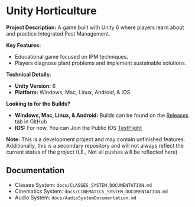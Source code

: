 # Unity Horticulture

**Project Description:** A game built with Unity 6 where players learn about and practice Integrated Pest Management.

**Key Features:**

*   Educational game focused on IPM techniques.
*   Players diagnose plant problems and implement sustainable solutions.

**Technical Details:**

*   **Unity Version:** 6
*   **Platform:** Windows, Mac, Linux, Android, & IOS

**Looking to for the Builds?**

*   **Windows, Mac, Linux, & Android:** Builds can be found on the [Releases](https://github.com/Unity-Environmental-University/Horticulture-Scripts/releases) tab in GitHub
*   **IOS:** For now, You can Join the Public IOS [TestFlight](https://testflight.apple.com/join/1f84McMq)

**Note:** This is a development project and may contain unfinished features. Additionally, this is a secondary repository and will not always reflect the current status of the project (I.E., Not all pushes will be reflected here)

## Documentation

- Classes System: `docs/CLASSES_SYSTEM_DOCUMENTATION.md`
- Cinematics System: `docs/CINEMATICS_SYSTEM_DOCUMENTATION.md`
- Audio System: `docs/AudioSystemDocumentation.md`
